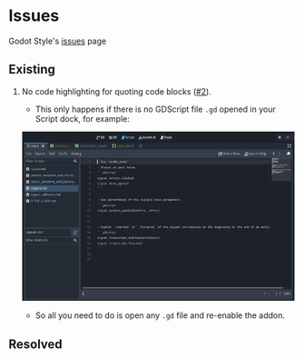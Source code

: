 # Issues

Godot Style's [issues](https://github.com/VinhPhmCng/GodotStylePlugin/issues) page

## Existing

1. No code highlighting for quoting code blocks ([#2](https://github.com/VinhPhmCng/GodotStylePlugin/issues/2)).  

	- This only happens if there is no GDScript file `.gd` opened in your Script dock, for example:
	
	![no_script](pictures/no_script.PNG)  
	
	- So all you need to do is open any `.gd` file and re-enable the addon.

## Resolved



